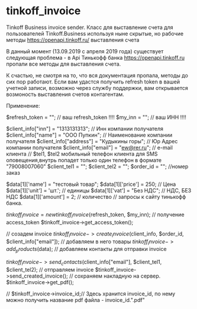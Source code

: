 # tinkoff_invoice
Tinkoff Business invoice sender. Класс для выставление счета для пользователей  Tinkoff.Business используя ныне скрытые, но рабочие методы https://openapi.tinkoff.ru/ выставления счета


В данный момент (13.09.2019 c апреля 2019 года) существует следующая проблема - в Api Тинькофф банка  https://openapi.tinkoff.ru пропали все методы для выставления счета.

К счастью, не смотря на то, что вся документация пропала, методы до сих пор работают. Если вам удастся получить refresh token в вашей учетной записи, возможно через службу поддержки, вам открывается возмоность выставления счетов контагентам.

Применение:


$refresh_token = ""; // ваш refresh_token !!!!
$my_inn = ""; // ваш ИНН !!!!

$client_info["inn"] = "1313131313"; // Инн компании получателя
$client_info["name"] = "ООО Пупкин"; // Наименование компании получателя
$client_info["address"] = "Кудыкины горы"; // Юр Адрес компании получателя
$client_info["email"] = "ew@rer.ru"; // е-mail клиента
// $tel1, $tel2 мобильный телефон клиента для SMS оповещения,внутрь попадет только один телефон в формате "79008007060"
$client_tel1 = "";
$client_tel2 = "";
$order_id = ""; //номер заказ


$data[1]['name'] = "тестовый товар";
$data[1]['price'] = 250; // Цена
$data[1]['unit'] = 'шт.'; // единицы
$data[1]['vat'] = "Без НДС"; // НДС, БЕЗ НДС
$data[1]['amount'] = 2; // количество
// запросы к сайту тинькофф банка.

$tinkoff_invoice = new tinkoff_invoice($refresh_token, $my_inn);
// получение access_token
$tinkoff_invoice->get_access_token();

// созадем invoice
$tinkoff_invoice->create_invoice($client_info, $order_id, $client_info["email"]);
// добавляем в него товары
$tinkoff_invoice->add_products($data);
// добавляем контакты для отправки invoice

$tinkoff_invoice->send_contacts($client_info["email"], $client_tel1, $client_tel2);
// отправляем invoice
$tinkoff_invoice->send_created_invoice();
// сохраняем накладную на сервер.
$tinkoff_invoice->get_pdf();

//
$tinkoff_invoice->invoice_id;// Здесь хранится invoice_id, по нему можно получить название pdf файла - invoice_id.".pdf"

